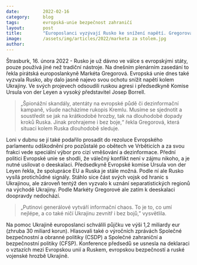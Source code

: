```yaml
---
date:         2022-02-16
category:     blog
tags:         evropská-unie bezpečnost zahraničí
layout:       post
title:        "Europoslanci vyzývají Rusko ke snížení napětí. Gregorová upozorňuje na dlouhodobé dopady kroků Kremlu"
image:        /assets/img/articles/2022/marketa za stolem.jpg
author:       
---
```


Štrasburk, 16. února 2022 - Rusko je už dávno ve válce s evropskými státy, pouze používá jiné než tradiční nástroje. Na dnešním plenárním zasedání to řekla pirátská europoslankyně Markéta Gregorová. Evropská unie dnes také vyzvala Rusko, aby dalo jasně najevo svou ochotu snížit napětí kolem Ukrajiny. Ve svých projevech odsoudili ruskou agresi i předsedkyně Komise Ursula von der Leyen a vysoký představitel Josep Borrell.  

> „Špionážní skandály, atentáty na evropské půdě či dezinformační kampaně, všude nacházíme rukopis Kremlu. Musíme se sjednotit a soustředit se jak na krátkodobé hrozby, tak na dlouhodobé dopady kroků Ruska. Jinak prohrajeme i bez boje,“ řekla Gregorová, která situaci kolem Ruska dlouhodobě sleduje. 

Loni v dubnu se jí také podařilo prosadit do rezoluce Evropského parlamentu odškodnění pro pozůstalé po obětech ve Vrběticích a za svou frakci vede speciální výbor pro cizí vměšování a dezinformace. Přední politici Evropské unie se shodli, že válečný konflikt není v zájmu nikoho, a je nutné usilovat o deeskalaci. Předsedkyně Evropské komise Ursula von der Leyen řekla, že spolupráce EU a Ruska je stále možná. Podle ní ale Rusko vysílá protichůdné signály. Stáhlo sice část svých vojsk od hranic s Ukrajinou, ale zároveň tentýž den vyzvalo k uznání separatistických regionů na východě Ukrajiny. Podle Markéty Gregorové ale zatím k deeskalaci doopravdy nedochází. 

> „Putinovi generálové vytváří informační chaos. To je to, co umí nejlépe, a co také ničí Ukrajinu zevnitř i bez bojů,” vysvětlila. 

Na pomoc Ukrajině europoslanci schválili půjčku ve výši 1,2 miliardy eur (zhruba 30 miliard korun). Hlasovali také o výročních zprávách Společné bezpečnostní a obranné politiky (CSDP) a Společné zahraniční a bezpečnostní politiky (CFSP). Konference předsedů se usnesla na deklaraci o vztazích mezi Evropskou unií a Ruskem, evropskou bezpečností a ruské vojenské hrozbě Ukrajině. 
